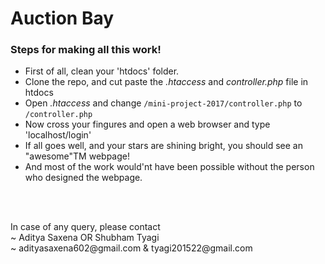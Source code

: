 <h1>Auction Bay </h1>

<h3>Steps for making all this work!</h3> 

<ul>
	<li>First of all, clean your 'htdocs' folder.</li>
	<li>Clone the repo, and cut paste the <i>.htaccess</i> and <i>controller.php</i> file in htdocs</li>
	<li>Open <i>.htaccess</i> and change <code>/mini-project-2017/controller.php</code> to <code>/controller.php</code> </li>
	<li>Now cross your fingures and open a web browser and type 'localhost/login'</li>
	<li>If all goes well, and your stars are shining bright, you should see an "awesome"TM webpage!</li>
	<li>And most of the work would'nt have been possible without the person who designed the webpage.</li>
</ul>

<br>
<br>

<p>
	In case of any query, please contact <br>
	~ Aditya Saxena OR Shubham Tyagi <br>
	~ adityasaxena602@gmail.com & tyagi201522@gmail.com
</p>
